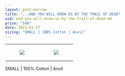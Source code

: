 ```yaml
---
layout: post-narrow
title: "...AND YOU WILL KNOW US BY THE TRAIL OF DEAD"
uid: and-you-will-know-us-by-the-trail-of-dead-40
price: "$40"
date: 2021-01-27
sizing: "SMALL | 100% Cotton | Anvil"
---
```




<table style="width:100%;"><tr><td style="vertical-align:top;">
      <figure class="tmblr-full" data-orig-height="2048" data-orig-width="1365" data-orig-src="https://concertshirts.netlify.app/shirts/0001/0001-01.jpg"><img src="https://64.media.tumblr.com/c780b7e5d878d316d3d47a5fa17070a5/209276c1e585faae-bf/s540x810/c0c3e8f57edb02a553bdb8420c6ef864d884a245.jpg" data-orig-height="2048" data-orig-width="1365" data-orig-src="https://concertshirts.netlify.app/shirts/0001/0001-01.jpg"/></figure></td>
    <td style="vertical-align:top;">
      <figure class="tmblr-full" data-orig-height="2048" data-orig-width="1365" data-orig-src="https://concertshirts.netlify.app/shirts/0001/0001-02.jpg"><img src="https://64.media.tumblr.com/1daadcee8eae072d6c3856953a569dfa/209276c1e585faae-04/s540x810/d7843b0dec5e8526a12d2e368e790f7a40eb9510.jpg" data-orig-height="2048" data-orig-width="1365" data-orig-src="https://concertshirts.netlify.app/shirts/0001/0001-02.jpg"/></figure></td>
  </tr></table><p>
  SMALL | 100% Cotton | Anvil
</p>